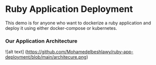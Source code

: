 # Ruby Application Deployment

This demo is for anyone who want to dockerize a ruby application and deploy it using either docker-compose or kubernetes.

### Our Application Architecture

![alt text] (https://github.com/Mohamedelbeshlawy/ruby-app-deployment/blob/main/architecure.png)